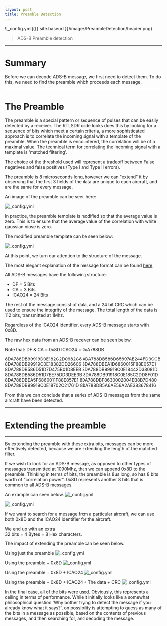 ```yaml
---
layout: post
title: Preamble Detection
---
```


![_config.yml]({{ site.baseurl }}/images/PreambleDetection/header.png)

> ADS-B Preamble detection

---
Summary
===============

Before we can decode ADS-B message, we first need to detect them. To do this, we need to find the preamble which proceeds each message. 

---


The Preamble
===============

The preamble is a special pattern or sequence of pulses that can be easily detected by a receiver. The RTLSDR code looks does this by looking for a sequence of bits which meet a certain criteria, a more sophisticated approach is to correlate the incoming signal with a template of the preamble. When the preamble is encountered, the correlation will be of a maximal value. The technical term for correlating the incoming signal with a template is 'matched filtering'.

The choice of the threshold used will represent a tradeoff between False negatives and false positives (Type I and Type II errors). 

The preamble is 8 microseconds long, however we can "extend" it by observing that the first 3 fields of the data are unique to each aircraft, and are the same for every message. 

An image of the preamble can be seen here:


![_config.yml]({{site.baseurl}}/images/PreambleDetection/PreambleTemplate.png)

In practice, the preamble template is modified so that the average value is zero. This is to ensure that the average value of the correlation with white gaussian niose is zero. 

The modified preamble template can be seen below:

![_config.yml]({{site.baseurl}}/images/PreambleDetection/WeightedPreambleTemplate.png)

At this point, we turn our attention to the structure of the message. 

The most elegant explanation of the message format can be found [here](http://adsb-decode-guide.readthedocs.org/en/latest/)

All ADS-B messages have the following structure. 

* DF = 5 Bits
* CA = 3 Bits
* ICAO24 = 24 Bits

The rest of the message consist of data, and a 24 bit CRC which can be used to ensure the integrity of the message. 
The total length of the data is 112 bits, transmitted at 1Mhz. 


Regardless of the ICAO24 identifier, every ADS-B message starts with 0x8D.

The raw hex data from an ADS-B receiver can be seen below. 

Note that: 
DF & CA = 0x8D
ICAO24 = 0xA788DB

8DA788DB99919D0E182C2D0982C8
8DA788DB586D65697AE244FD3CCB 
8DA788DB99919C0E18382DD26606
8DA788DBEA1D6860015F88E057E1 
8DA788DB586D51D7D475B01D8EEB 
8DA788DB99919C0E18442D38081D
8DA788DB586D51D7EE75DD3DEE3B 
8DA788DB91918C0E185C2DD8F01D
8DA788DBEA5F6860011F88E857E1
8DA788DBF8630002004EB8B7D480
8DA788DB99919C0E18702C21761D
8DA788DB5A6AE56A2AE383678416

From this we can conclude that a series of ADS-B messages from the same aircraft have been detected. 

---


Extending the preamble
===============

---

By extending the preamble with these extra bits, messages can be more effectively detected, because we are extending the length of the matched filter. 

If we wish to look for an ADS-B message, as opposed to other types of messages transmitted at 1090Mhz, then we can append 0x8D to the preamble. 
Thinking in terms of bits, the preamble is 8us long, so has 8 bits worth of "correlation power". 0x8D represents another 8 bits that is common to all ADS-B messages. 

An example can seen below.
![_config.yml]({{site.baseurl}}/images/PreambleDetection/SignalVsTemplate.png)

![_config.yml]({{site.baseurl}}/images/PreambleDetection/SignalVsTemplate2.png)

If we want to search for a message from a particular aircraft, we can use both 0x8D and the ICAO24 identifier for the aircraft. 

We end up with an extra  
32 bits = 4 Bytes = 8 Hex characters.

The impact of extending the preamble can be seen below. 

Using just the preamble
![_config.yml]({{site.baseurl}}/images/PreambleDetection/8bitpreamble.png)

Using the preamble + 0x8D
![_config.yml]({{site.baseurl}}/images/PreambleDetection/16bitpreamble.png)

Using the preamble + 0x8D + ICAO24
![_config.yml]({{site.baseurl}}/images/PreambleDetection/40bitpreamble.png)

Using the preamble + 0x8D + ICAO24 + The data + CRC
![_config.yml]({{site.baseurl}}/images/PreambleDetection/120bitpreamble.png)

In the final case, all of the bits were used. Obviously, this represents a ceiling in terms of performance. While it initially looks like a somewhat philosophical question 'Why bother trying to detect the message if you already know what it says?', on possibility is attempting to guess as many of the bits in a message as possible, based on the contents of previous messages, and then searching for, and decoding the message. 

